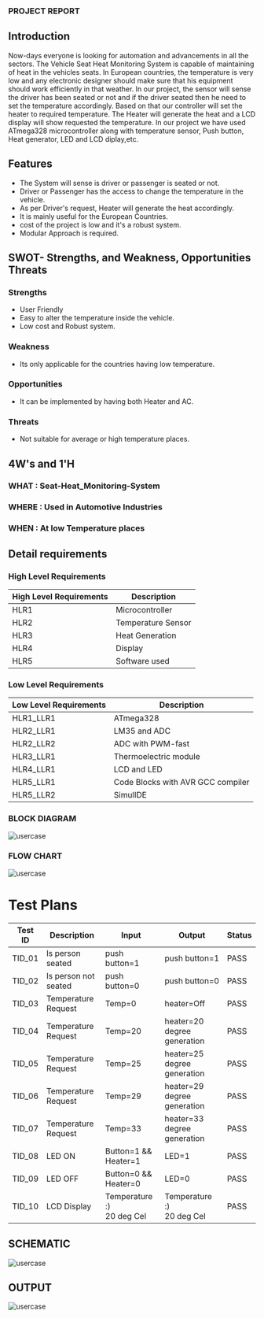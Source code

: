    ### PROJECT REPORT ###

## Introduction
Now-days everyone is looking for automation and advancements in all the sectors. The Vehicle Seat Heat Monitoring System is capable of maintaining of heat in the vehicles seats. In European countries, the temperature is very low and any electronic designer should make sure that his equipment should work efficiently in that weather. 
In our project, the sensor will sense the driver has been seated or not and if the driver seated then he need to set the temperature accordingly. Based on that our controller will set the heater to required temperature. 
The Heater will generate the heat and a LCD display will show requested the temperature. 
In our project we have used ATmega328 microcontroller along with temperature sensor, Push button, Heat generator, LED and LCD diplay,etc.


## Features
- The System will sense is driver or passenger is seated or not.
- Driver or Passenger has the access to change the temperature in the vehicle.
- As per Driver's request, Heater will generate the heat accordingly.
- It is mainly useful for the European Countries.
- cost of the project is low and it's a robust system.
- Modular Approach is required.

## SWOT- Strengths, and Weakness, Opportunities Threats
### Strengths
- User Friendly
- Easy to alter the temperature inside the vehicle.
- Low cost and Robust system.

### Weakness
- Its only applicable for the countries having low temperature.
### Opportunities
- It can be implemented by having both Heater and AC.
### Threats
- Not suitable for average or high temperature places.

## 4W's and 1'H
### **WHAT** : Seat-Heat_Monitoring-System
### **WHERE** : Used in Automotive Industries
### **WHEN** : At low Temperature places



## Detail requirements
### High Level Requirements
| High Level Requirements      | Description |
| ----------- | ----------- |
| HLR1      | Microcontroller   |
| HLR2   | Temperature Sensor|
| HLR3   | Heat Generation|
| HLR4   | Display|
| HLR5   | Software used|

### Low Level Requirements
| Low Level Requirements      | Description |
| ----------- | ----------- |
| HLR1_LLR1      | ATmega328     |
| HLR2_LLR1   | LM35 and ADC|
| HLR2_LLR2   | ADC with PWM-fast|
| HLR3_LLR1   | Thermoelectric module|
| HLR4_LLR1   |LCD and LED|
| HLR5_LLR1   | Code Blocks with AVR GCC compiler |
| HLR5_LLR2   | SimulIDE |


###  BLOCK DIAGRAM  ###

![usercase](https://github.com/Ashishsunku/practise/blob/0226eabb24b45b6f235904957015d87c7ab74e9f/block%20diagram.png)

###  FLOW CHART ###

![usercase](https://github.com/Ashishsunku/practise/blob/0226eabb24b45b6f235904957015d87c7ab74e9f/flow%20chart.png)

# Test Plans

|  Test ID | Description  | Input  | Output  | Status |
|---|---|---|---|---|
| TID_01  | Is person seated  | push button=1| push button=1| PASS  |
| TID_02  | Is person not seated  | push button=0| push button=0 | PASS  |
| TID_03  | Temperature Request | Temp=0| heater=Off | PASS  |
| TID_04  | Temperature Request | Temp=20| heater=20 degree generation | PASS  |
| TID_05  | Temperature Request | Temp=25| heater=25 degree generation | PASS  |
| TID_06  | Temperature Request | Temp=29| heater=29 degree generation | PASS  |
| TID_07  | Temperature Request | Temp=33| heater=33 degree generation | PASS  |
| TID_08  | LED ON | Button=1 && Heater=1| LED=1 | PASS  |
| TID_09  | LED OFF | Button=0 && Heater=0| LED=0 | PASS  |
| TID_10  | LCD Display | Temperature :)<br />20 deg Cel| Temperature :)<br />20 deg Cel| PASS  |



## SCHEMATIC  ##

![usercase](https://github.com/Ashishsunku/practise/blob/be61e1951eb6bd8c0845ba35a8d7093f3e705658/total%20schematic.png)



## OUTPUT  ##

![usercase](https://github.com/Ashishsunku/practise/blob/be61e1951eb6bd8c0845ba35a8d7093f3e705658/schematic%205.png)
